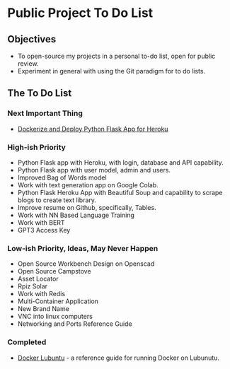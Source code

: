 # Public Project To Do List

## Objectives

* To open-source my projects in a personal to-do list, open for public review.
* Experiment in general with using the Git paradigm for to do lists.

## The To Do List

### Next Important Thing

* [Dockerize and Deploy Python Flask App for Heroku](https://github.com/pwdel/herokudockerflask)

### High-ish Priority

* Python Flask app with Heroku, with login, database and API capability.
* Python Flask app with user model, admin and users.
* Improved Bag of Words model
* Work with text generation app on Google Colab.
* Python Flask Heroku App with Beautiful Soup and capability to scrape blogs to create text library.
* Improve resume on Github, specifically, Tables.
* Work with NN Based Language Training
* Work with BERT
* GPT3 Access Key

### Low-ish Priority, Ideas, May Never Happen

* Open Source Workbench Design on Openscad
* Open Source Campstove
* Asset Locator
* Rpiz Solar
* Work with Redis
* Multi-Container Application
* New Brand Name
* VNC into linux computers
* Networking and Ports Reference Guide

### Completed

* [Docker Lubuntu](https://github.com/pwdel/dockerlubuntu) - a reference guide for running Docker on Lubunutu.
